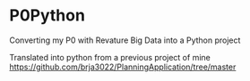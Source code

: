 # P0Python
Converting my P0 with Revature Big Data into a Python project

Translated into python from a previous project of mine https://github.com/brja3022/PlanningApplication/tree/master
